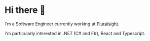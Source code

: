 # Hi there 👋
I'm a Software Engineer currently working at [Pluralsight](https://pluralsight.com). 

I'm particularly interested in .NET (C# and F#), React and Typescript. 


<div style="display:none;">
   <a href="https://hachyderm.io/@rawdeg" style="display:none;" rel="me"></a>
</div>
